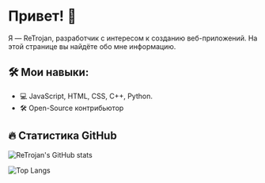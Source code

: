 # Привет! 👋

Я — ReTrojan, разработчик с интересом к созданию веб-приложений. На этой странице вы найдёте обо мне информацию.

## 🛠️ Мои навыки:
- 💻 JavaScript, HTML, CSS, C++, Python.
- 🛠️ Open-Source контрибьютор

## 🔥 Статистика GitHub
![ReTrojan's GitHub stats](https://github-readme-stats.vercel.app/api?username=ReTrojan&show_icons=true&theme=dark)

![Top Langs](https://github-readme-stats.vercel.app/api/top-langs/?username=ReTrojan&layout=compact&theme=dark)


